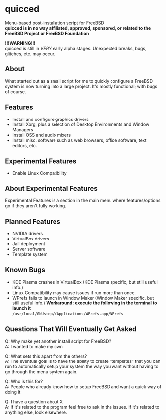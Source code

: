 # quicced
Menu-based post-installation script for FreeBSD \
**quicced is in no way affiliated, approved, sponsored, or related to the FreeBSD Project or FreeBSD Foundation**

**!!!WARNING!!!**\
quicced is still in *VERY* early alpha stages. Unexpected breaks, bugs, glitches, etc. may occur.

## About
What started out as a small script for me to quickly configure a FreeBSD system is now turning into a large project. It's mostly functional; with bugs of course.

## Features
- Install and configure graphics drivers
- Install Xorg, plus a selection of Desktop Environments and Window Managers
- Install OSS and audio mixers
- Install misc. software such as web browsers, office software, text editors, etc.

## Experimental Features
- Enable Linux Compatibility

## About Experimental Features
Experimental Features is a section in the main menu where features/options go if they aren't fully working.

## Planned Features
- NVIDIA drivers
- VirtualBox drivers
- Jail deployment
- Server software
- Template system

## Known Bugs
- KDE Plasma crashes in VirtualBox (KDE Plasma specific, but still useful info.)
- Linux Compatibility may cause issues if run more than once.
- WPrefs fails to launch in Window Maker (Window Maker specific, but still useful info.) **Workaround: execute the following in the terminal to launch it**\
`/usr/local/GNUstep//Applications/WPrefs.app/WPrefs`

## Questions That Will Eventually Get Asked
Q: Why make yet another install script for FreeBSD?\
A: I wanted to make my own

Q: What sets this apart from the others?\
A: The eventual goal is to have the ability to create "templates" that you can run to automatically setup your system the way you want without having to go through the menu system again.

Q: Who is this for?\
A: People who already know how to setup FreeBSD and want a quick way of doing it

Q: I have a question about X\
A: If it's related to the program feel free to ask in the issues. If it's related to anything else, look elsewhere.

